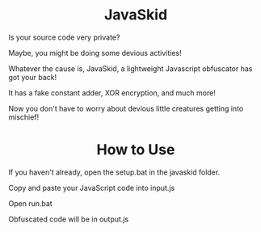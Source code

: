 <h1 align="center">JavaSkid</h1>

Is your source code very private?

Maybe, you might be doing some devious activities!

Whatever the cause is, JavaSkid, a lightweight Javascript obfuscator has got your back!

It has a fake constant adder, XOR encryption, and much more!

Now you don't have to worry about devious little creatures getting into mischief!


<h1 align="center">How to Use</h1>

If you haven't already, open the setup.bat in the javaskid folder.

Copy and paste your JavaScript code into input.js

Open run.bat

Obfuscated code will be in output.js
